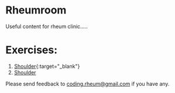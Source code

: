 # Rheumroom
Useful content for rheum clinic.....

# Exercises:
1. [Shoulder](https://orthoinfo.org/globalassets/pdfs/2022-rotator-cuff-and-shoulder-conditioning-program-handout.pdf){:target="_blank"}
2. <a href="[http://example.com](https://orthoinfo.org/globalassets/pdfs/2022-rotator-cuff-and-shoulder-conditioning-program-handout.pdf)https://orthoinfo.org/globalassets/pdfs/2022-rotator-cuff-and-shoulder-conditioning-program-handout.pdf/" target="_blank">Shoulder</a>

Please send feedback to coding.rheum@gmail.com if you have any. 
